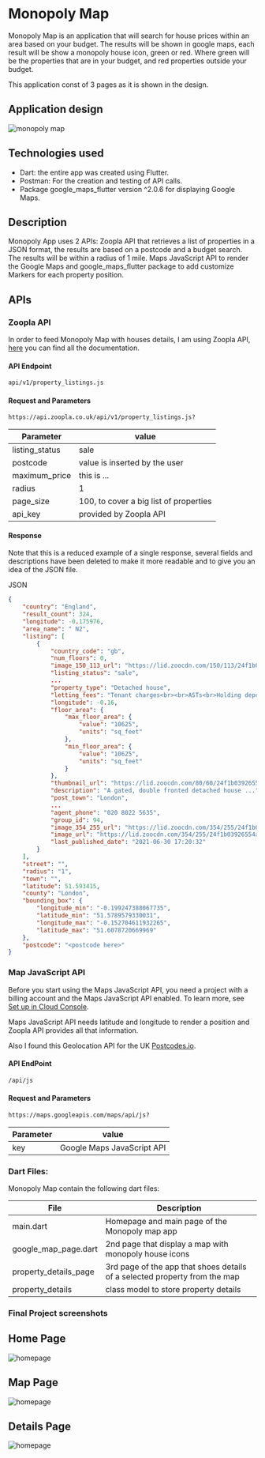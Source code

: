 # Monopoly Map

Monopoly Map is an application that will search for house prices within an area based on your budget.
The results will be shown in google maps, each result will be show a monopoly house icon, green
or red. Where green will be the properties that are in your budget, and red properties outside your budget.

This application const of 3 pages as it is shown in the design.

## Application design

![monopoly map](monopoly_map_design.png)

## Technologies used
* Dart: the entire app was created using Flutter.
* Postman: For the creation and testing of API calls.
* Package google_maps_flutter version ^2.0.6 for displaying Google Maps. 

## Description
Monopoly App uses 2 APIs: 
Zoopla API that retrieves a list of properties in a JSON format, the results are based on a postcode and a budget search. 
The results will be within a radius of 1 mile.
Maps JavaScript API to render the Google Maps and google_maps_flutter package to add customize Markers for each property position.

## APIs

### Zoopla API

In order to feed Monopoly Map with houses details, I am using Zoopla API, [here](https://developer.zoopla.co.uk/docs) 
you can find all the documentation.


#### API Endpoint
```sh
api/v1/property_listings.js
```

#### Request and Parameters
```sh
https://api.zoopla.co.uk/api/v1/property_listings.js?
```
| Parameter | value |
| ------ | ------ |
| listing_status | sale |
| postcode | value is inserted by the user |
| maximum_price | this is ... |
| radius | 1 |
| page_size | 100, to cover a big list of properties |
| api_key | provided by Zoopla API |

#### Response
Note that this is a reduced example of a single response, several fields and descriptions have been deleted to make it
more readable and to give you an idea of the JSON file.

JSON
```json
{
    "country": "England",
    "result_count": 324,
    "longitude": -0.175976,
    "area_name": " N2",
    "listing": [
        {
            "country_code": "gb",
            "num_floors": 0,
            "image_150_113_url": "https://lid.zoocdn.com/150/113/24f1b03926554aa9f54eef91b8ad9af2d15bf2ed.jpg",
            "listing_status": "sale",
            ...
            "property_type": "Detached house",
            "letting_fees": "Tenant charges<br><br>ASTs<br>Holding deposits (per tenancy).... ",
            "longitude": -0.16,
            "floor_area": {
                "max_floor_area": {
                    "value": "10625",
                    "units": "sq_feet"
                },
                "min_floor_area": {
                    "value": "10625",
                    "units": "sq_feet"
                }
            },
            "thumbnail_url": "https://lid.zoocdn.com/80/60/24f1b03926554aa9f54eef91b8ad9af2d15bf2ed.jpg",
            "description": "A gated, double fronted detached house ...",
            "post_town": "London",
            ...
            "agent_phone": "020 8022 5635",
            "group_id": 94,
            "image_354_255_url": "https://lid.zoocdn.com/354/255/24f1b03926554aa9f54eef91b8ad9af2d15bf2ed.jpg",
            "image_url": "https://lid.zoocdn.com/354/255/24f1b03926554aa9f54eef91b8ad9af2d15bf2ed.jpg",
            "last_published_date": "2021-06-30 17:20:32"
        }
    ],
    "street": "",
    "radius": "1",
    "town": "",
    "latitude": 51.593415,
    "county": "London",
    "bounding_box": {
        "longitude_min": "-0.199247388067735",
        "latitude_min": "51.5789579330031",
        "longitude_max": "-0.152704611932265",
        "latitude_max": "51.6078720669969"
    },
    "postcode": "<postcode here>"
}
```

### Map JavaScript API

Before you start using the Maps JavaScript API, you need 
a project with a billing account and the Maps JavaScript API enabled. 
To learn more, see [Set up in Cloud Console](https://developers.google.com/maps/documentation/javascript/cloud-setup).


Maps JavaScript API needs latitude and longitude to render a position and Zoopla API provides all that information.

Also I found this Geolocation API for the UK [Postcodes.io](https://postcodes.io/).

#### API EndPoint
```sh
/api/js
```
#### Request and Parameters
```sh
https://maps.googleapis.com/maps/api/js?
```
| Parameter | value |
| ------ | ------ |
| key | Google Maps JavaScript API |

### Dart Files:
Monopoly Map contain the following dart files:

| File | Description |
| ------ | ------ |
| main.dart | Homepage and main page of the Monopoly map app |
| google_map_page.dart | 2nd page that display a map with monopoly house icons |
| property_details_page |3rd page of the app that shoes details of a selected property from the map|
| property_details | class model to store property details |

### Final Project screenshots

Home Page
---
![homepage](assets/readme_images/page1_home_page.png)

Map Page
---
![homepage](assets/readme_images/page2_map_page.png)

Details Page
---
![homepage](assets/readme_images/page3_details_page.png)
 

